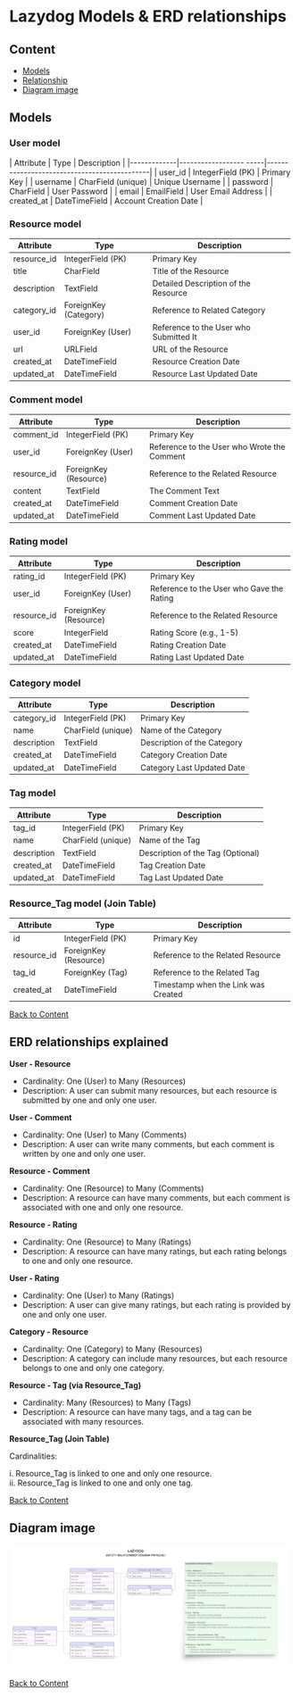 <!-- markdownlint-disable MD033 MD036 -->
# Lazydog Models & ERD relationships

## Content

- [Models](#models)
- [Relationship](#erd-relationships-explained)
- [Diagram image](#diagram-image)

## Models

### User model

| Attribute   | Type                   | Description                                 |
|-------------|------------------ -----|---------------------------------------------|
| user_id     | IntegerField (PK)      | Primary Key                                 |
| username    | CharField (unique)     | Unique Username                             |
| password    | CharField              | User Password                               |
| email       | EmailField             | User Email Address                          |
| created_at  | DateTimeField          | Account Creation Date                       |

### Resource model

| Attribute    | Type                  | Description                                 |
|--------------|-----------------------|---------------------------------------------|
| resource_id  | IntegerField (PK)     | Primary Key                                 |
| title        | CharField             | Title of the Resource                       |
| description  | TextField             | Detailed Description of the Resource        |
| category_id  | ForeignKey (Category) | Reference to Related Category               |
| user_id      | ForeignKey (User)     | Reference to the User who Submitted It      |
| url          | URLField              | URL of the Resource                         |
| created_at   | DateTimeField         | Resource Creation Date                      |
| updated_at   | DateTimeField         | Resource Last Updated Date                  |

### Comment model

| Attribute    | Type                  | Description                                 |
|--------------|-----------------------|---------------------------------------------|
| comment_id   | IntegerField (PK)     | Primary Key                                 |
| user_id      | ForeignKey (User)     | Reference to the User who Wrote the Comment |
| resource_id  | ForeignKey (Resource) | Reference to the Related Resource           |
| content      | TextField             | The Comment Text                            |
| created_at   | DateTimeField         | Comment Creation Date                       |
| updated_at   | DateTimeField         | Comment Last Updated Date                   |

### Rating model

| Attribute    | Type                  | Description                                 |
|--------------|-----------------------|---------------------------------------------|
| rating_id    | IntegerField (PK)     | Primary Key                                 |
| user_id      | ForeignKey (User)     | Reference to the User who Gave the Rating   |
| resource_id  | ForeignKey (Resource) | Reference to the Related Resource           |
| score        | IntegerField          | Rating Score (e.g., 1-5)                    |
| created_at   | DateTimeField         | Rating Creation Date                        |
| updated_at   | DateTimeField         | Rating Last Updated Date                    |

### Category model

| Attribute    | Type                  | Description                                 |
|--------------|-----------------------|---------------------------------------------|
| category_id  | IntegerField (PK)     | Primary Key                                 |
| name         | CharField (unique)    | Name of the Category                        |
| description  | TextField             | Description of the Category                 |
| created_at   | DateTimeField         | Category Creation Date                      |
| updated_at   | DateTimeField         | Category Last Updated Date                  |

### Tag model

| Attribute    | Type                  | Description                                 |
|--------------|-----------------------|---------------------------------------------|
| tag_id       | IntegerField (PK)     | Primary Key                                 |
| name         | CharField (unique)    | Name of the Tag                             |
| description  | TextField             | Description of the Tag (Optional)           |
| created_at   | DateTimeField         | Tag Creation Date                           |
| updated_at   | DateTimeField         | Tag Last Updated Date                       |

### Resource_Tag model (Join Table)

| Attribute    | Type                  | Description                                 |
|--------------|-----------------------|---------------------------------------------|
| id           | IntegerField (PK)     | Primary Key                                 |
| resource_id  | ForeignKey (Resource) | Reference to the Related Resource           |
| tag_id       | ForeignKey (Tag)      | Reference to the Related Tag                |
| created_at   | DateTimeField         | Timestamp when the Link was Created         |

[Back to Content](#content)

## ERD relationships explained

**User - Resource**

- Cardinality: One (User) to Many (Resources)
- Description: A user can submit many resources, but each resource is submitted by one and only one user.

**User - Comment**

- Cardinality: One (User) to Many (Comments)
- Description: A user can write many comments, but each comment is written by one and only one user.

**Resource - Comment**

- Cardinality: One (Resource) to Many (Comments)
- Description: A resource can have many comments, but each comment is associated with one and only one resource.

**Resource - Rating**

- Cardinality: One (Resource) to Many (Ratings)
- Description: A resource can have many ratings, but each rating belongs to one and only one resource.

**User - Rating**

- Cardinality: One (User) to Many (Ratings)
- Description: A user can give many ratings, but each rating is provided by one and only one user.

**Category - Resource**

- Cardinality: One (Category) to Many (Resources)
- Description: A category can include many resources, but each resource belongs to one and only one category.

**Resource - Tag (via Resource_Tag)**

- Cardinality: Many (Resources) to Many (Tags)
- Description: A resource can have many tags, and a tag can be associated with many resources.

**Resource_Tag (Join Table)**

Cardinalities:

i. Resource_Tag is linked to one and only one resource.<br>
ii. Resource_Tag is linked to one and only one tag.

[Back to Content](#content)

## Diagram image

![x](/documentation/design/erd/erd.webp)

[Back to Content](#content)

<!-- markdownlint-enable MD033 MD036 -->